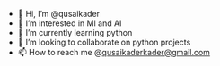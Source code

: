 - 👋 Hi, I’m @qusaikader
- 👀 I’m interested in Ml and AI
- 🌱 I’m currently learning python
- 💞️ I’m looking to collaborate on python projects
- 📫 How to reach me @qusaikaderkader@gmail.com

<!---
qusaikader/qusaikader is a ✨ special ✨ repository because its `README.md` (this file) appears on your GitHub profile.
You can click the Preview link to take a look at your changes.
--->
